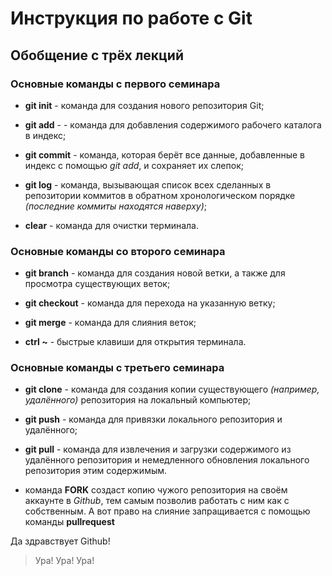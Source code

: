 # Инструкция по работе с Git
## Обобщение с трёх лекций


### Основные команды с первого семинара

* **git init** - команда для создания нового репозитория Git;

* **git add** - - команда для добавления содержимого рабочего каталога в индекс;

* **git commit** - команда, которая берёт все данные, добавленные в индекс с помощью *git add*, и сохраняет их слепок;

* **git log** - команда, вызывающая список всех сделанных в репозитории коммитов в обратном хронологическом порядке *(последние коммиты находятся наверху)*;

* **clear** - команда для очистки терминала.

### Основные команды со второго семинара

* **git branch** - команда для создания новой ветки, а также для просмотра существующих веток;

* **git checkout** - команда для перехода на указанную ветку;

* **git merge** - команда для слияния веток;

* **ctrl ~** - быстрые клавиши для открытия терминала.

### Основные команды с третьего семинара

* **git clone** - команда для создания копии существующего *(например, удалённого)* репозитория на локальный компьютер;

* **git push** - команда для привязки локального репозитория и удалённого;

* **git pull** - команда для извлечения и загрузки содержимого из удалённого репозитория и немедленного обновления локального репозитория  этим содержимым.

* команда **FORK** создаст копию чужого репозитория на своём аккаунте в *Github*, тем самым позволив работать с ним как с собственным.
А вот право на слияние запращивается с помощью команды **pullrequest**   

Да здравствует Github! 
>Ура! Ура! Ура!
